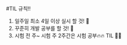 #TIL 규칙!!
1. 일주일 최소 4일 이상 실시 할 것! :whale:
2. 꾸준히 개발 공부를 할 것! 🐬
3. 시험 전 주~ 시험 주 2주간은 시험 공부🔥🔥 TIL 🙅‍♂️
